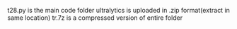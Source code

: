 t28.py is the main code 
folder ultralytics is uploaded in .zip format(extract in same location)
tr.7z is a compressed version of entire folder
